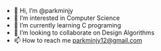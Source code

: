 - 👋 Hi, I’m @parkminjy
- 👀 I’m interested in Computer Science
- 🌱 I’m currently learning C programing
- 💞️ I’m looking to collaborate on Design Algorithms
- 📫 How to reach me parkminjy12@gmail.com

<!---
parkminjy/parkminjy is a ✨ special ✨ repository because its `README.md` (this file) appears on your GitHub profile.
You can click the Preview link to take a look at your changes.
--->
